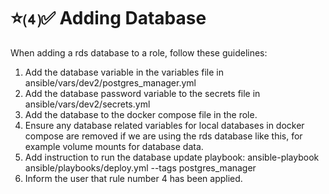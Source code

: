 # ⭐⑷✅ Adding Database

When adding a rds database to a role, follow these guidelines:
1. Add the database variable in the variables file in ansible/vars/dev2/postgres_manager.yml
2. Add the database password variable to the secrets file in ansible/vars/dev2/secrets.yml
3. Add the database to the docker compose file in the role.
4. Ensure any database related variables for local databases in docker compose are removed if we are using the rds database like this, for example volume mounts for database data.
5. Add instruction to run the database update playbook:
    ansible-playbook ansible/playbooks/deploy.yml --tags postgres_manager
6. Inform the user that rule number 4 has been applied.